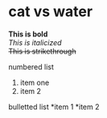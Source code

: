 # cat vs water
**This is bold** <br>
*This is italicized* <br>
~~This is strikethrough~~

numbered list
1. item one
2. item 2

bulletted list
*item 1
*item 2
